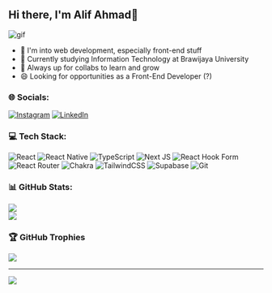 ## Hi there, I'm Alif Ahmad👋

![gif](https://c.tenor.com/xMFf9Z6cbQYAAAAd/tenor.gif)

- 🔭 I'm into web development, especially front-end stuff  
- 🌱 Currently studying Information Technology at Brawijaya University  
- 👯 Always up for collabs to learn and grow  
- 😄 Looking for opportunities as a Front-End Developer (?)


### 🌐 Socials:

[![Instagram](https://img.shields.io/badge/Instagram-%23E4405F.svg?logo=Instagram&logoColor=white)](https://instagram.com/alifamukhtr) [![LinkedIn](https://img.shields.io/badge/LinkedIn-%230077B5.svg?logo=linkedin&logoColor=white)](https://linkedin.com/in/alifamukhtr)

### 💻 Tech Stack:

![React](https://img.shields.io/badge/react-%2320232a.svg?style=for-the-badge&logo=react&logoColor=%2361DAFB) ![React Native](https://img.shields.io/badge/react_native-%2320232a.svg?style=for-the-badge&logo=react&logoColor=%2361DAFB) ![TypeScript](https://img.shields.io/badge/typescript-%23007ACC.svg?style=for-the-badge&logo=typescript&logoColor=white) ![Next JS](https://img.shields.io/badge/Next-black?style=for-the-badge&logo=next.js&logoColor=white) ![React Hook Form](https://img.shields.io/badge/React%20Hook%20Form-%23EC5990.svg?style=for-the-badge&logo=reacthookform&logoColor=white) ![React Router](https://img.shields.io/badge/React_Router-CA4245?style=for-the-badge&logo=react-router&logoColor=white) ![Chakra](https://img.shields.io/badge/chakra-%234ED1C5.svg?style=for-the-badge&logo=chakraui&logoColor=white) ![TailwindCSS](https://img.shields.io/badge/tailwindcss-%2338B2AC.svg?style=for-the-badge&logo=tailwind-css&logoColor=white) ![Supabase](https://img.shields.io/badge/Supabase-3ECF8E?style=for-the-badge&logo=supabase&logoColor=white) ![Git](https://img.shields.io/badge/git-%23F05033.svg?style=for-the-badge&logo=git&logoColor=white)

### 📊 GitHub Stats:

![](https://nirzak-streak-stats.vercel.app/?user=alivveee&theme=dark&hide_border=true)<br/>
![](https://github-readme-stats.vercel.app/api/top-langs/?username=alivveee&theme=dark&hide_border=true&include_all_commits=false&count_private=false&layout=compact)

### 🏆 GitHub Trophies

![](https://github-profile-trophy.vercel.app/?username=alivveee&theme=radical&no-frame=false&no-bg=true&margin-w=4)

---

[![](https://visitcount.itsvg.in/api?id=alivveee&icon=0&color=0)](https://visitcount.itsvg.in)

<!-- Proudly created with GPRM ( https://gprm.itsvg.in ) -->

<!--
**alivveee/alivveee** is a ✨ _special_ ✨ repository because its `README.md` (this file) appears on your GitHub profile.

Here are some ideas to get you started:



-->
